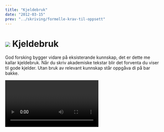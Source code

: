 ```yaml
---
title: "Kjeldebruk"
date: "2012-03-15"
prev: "../skriving/formelle-krav-til-oppsett"
---
```


# ![](/images/illustrasjoner_kildehenvisning_500x450.png) Kjeldebruk

God forsking bygger vidare på eksisterande kunnskap, det er dette me kallar kjeldebruk. Når du skriv akademiske tekstar blir det forventa du viser til gode kjelder. Utan bruk av relevant kunnskap står oppgåva di på bar bakke. 

<Video id="GPR0phJIsuk" />

Å nytte relevante vitskaplege kjelder er ein sentral del av skriveprosessen. 

Kva kjelder som er best å nytte vil varie frå fag til fag, og frå oppgåve til oppgåve. Aktuelle kjelder kan vere alt frå bøker og artiklar, til ulike nettsider, nyhende og kart. Bruk problemstillinga til å orientere deg. Nytt gjerne rettleiarar, medstudentar og andre fagfolk til å finne ut kva kjelder som er gode innnan ditt fagfelt. 

# Kvifor skal ein referere til andre sitt arbeid? 

Undervegs i oppgåva di skal du nytte kjeldetilvisningar. Kjeldetilvisinga viser lesaren vidare til referanselista,der ein finn fullstendig informasjon om opphavsperson, årtal og utgjevar. Dette gjer det i sin tur mogeleg for lesaren å enkelt finne tilbake til kjelda.

Nøyaktig dokumentasjon av kjelder gjer lesaren i stand til raskt å:

- finne tilbake til kjeldene
- kontrollere fakta og etterprøve resultata
- setje seg inn i emne

Korrekt føring av Kjeldehenvisningar og referanseliste er avgjerande for å unngå plagiat. 
Plagiat er å ha framstilt andre sine resultat, tankar, idear eller formuleringar som om dei var dine eigne. Dette reknast som intellektuelt tjuveri i følgje [åndsverksloven](https://www.lovdata.no/all/hl-19610512-002.html). Omfattande og/eller medvite plagiat reknast som fusk, og vil få uheldige følgjer for deg som student. 



